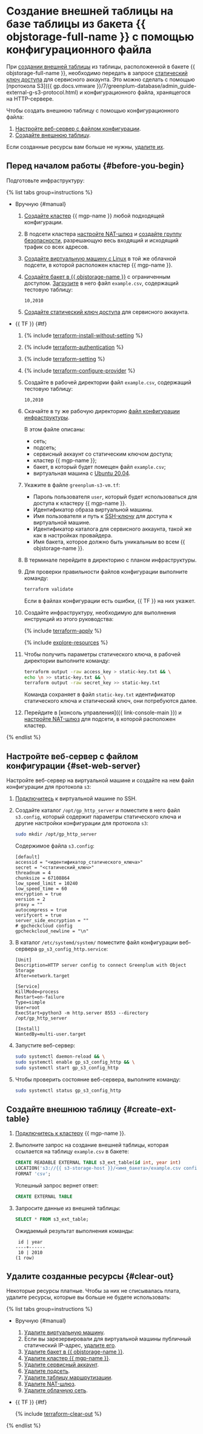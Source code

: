 # Создание внешней таблицы на базе таблицы из бакета {{ objstorage-full-name }} с помощью конфигурационного файла

При [создании внешней таблицы](../../../managed-greenplum/operations/pxf/create-table.md) из таблицы, расположенной в бакете {{ objstorage-full-name }}, необходимо передать в запросе [статический ключ доступа](../../../iam/concepts/authorization/access-key.md) для сервисного аккаунта. Это можно сделать с помощью [протокола S3]({{ gp.docs.vmware }}/7/greenplum-database/admin_guide-external-g-s3-protocol.html) и конфигурационного файла, хранящегося на HTTP-сервере.

Чтобы создать внешнюю таблицу с помощью конфигурационного файла:

1. [Настройте веб-сервер с файлом конфигурации](#set-web-server).
1. [Создайте внешнюю таблицу](#create-ext-table).

Если созданные ресурсы вам больше не нужны, [удалите их](#clear-out).

## Перед началом работы {#before-you-begin}

Подготовьте инфраструктуру:

{% list tabs group=instructions %}

- Вручную {#manual}

    1. [Создайте кластер](../../../managed-greenplum/operations/cluster-create.md) {{ mgp-name }} любой подходящей конфигурации.

    
    1. В подсети кластера [настройте NAT-шлюз](../../../vpc/operations/create-nat-gateway.md) и [создайте группу безопасности](../../../vpc/operations/security-group-create.md), разрешающую весь входящий и исходящий трафик со всех адресов.


    
    1. [Создайте виртуальную машину с Linux](../../../compute/operations/vm-create/create-linux-vm.md) в той же облачной подсети, в которой расположен кластер {{ mgp-name }}.


    1. [Создайте бакет в {{ objstorage-name }}](../../../storage/operations/buckets/create.md) с ограниченным доступом. [Загрузите](../../../storage/operations/objects/upload.md) в него файл `example.csv`, содержащий тестовую таблицу:

        ```csv
        10,2010
        ```

    
    1. [Создайте статический ключ доступа](../../../iam/operations/sa/create-access-key.md) для сервисного аккаунта.


- {{ TF }} {#tf}

    1. {% include [terraform-install-without-setting](../../../_includes/mdb/terraform/install-without-setting.md) %}
    1. {% include [terraform-authentication](../../../_includes/mdb/terraform/authentication.md) %}
    1. {% include [terraform-setting](../../../_includes/mdb/terraform/setting.md) %}
    1. {% include [terraform-configure-provider](../../../_includes/mdb/terraform/configure-provider.md) %}

    1. Создайте в рабочей директории файл `example.csv`, содержащий тестовую таблицу:

        ```csv
        10,2010
        ```

    1. Скачайте в ту же рабочую директорию [файл конфигурации инфраструктуры](https://github.com/yandex-cloud-examples/yc-greenplum-config-server-for-s3/blob/main/greenplum-s3-vm.tf).

        В этом файле описаны:

        * сеть;
        * подсеть;
        * сервисный аккаунт со статическим ключом доступа;
        * кластер {{ mgp-name }};
        * бакет, в который будет помещен файл `example.csv`;
        * виртуальная машина с [Ubuntu 20.04](/marketplace/products/yc/ubuntu-20-04-lts).

    1. Укажите в файле `greenplum-s3-vm.tf`:

        * Пароль пользователя `user`, который будет использоваться для доступа к кластеру {{ mgp-name }}.
        * Идентификатор образа виртуальной машины.
        * Имя пользователя и путь к [SSH-ключу](../../../glossary/ssh-keygen.md) для доступа к виртуальной машине.
        * Идентификатор каталога для сервисного аккаунта, такой же как в настройках провайдера.
        * Имя бакета, которое должно быть уникальным во всем {{ objstorage-name }}.

    1. В терминале перейдите в директорию с планом инфраструктуры.

    1. Для проверки правильности файлов конфигурации выполните команду:

       ```bash
       terraform validate
       ```

       Если в файлах конфигурации есть ошибки, {{ TF }} на них укажет.

    1. Создайте инфраструктуру, необходимую для выполнения инструкций из этого руководства:

       {% include [terraform-apply](../../../_includes/mdb/terraform/apply.md) %}

       {% include [explore-resources](../../../_includes/mdb/terraform/explore-resources.md) %}

    1. Чтобы получить параметры статического ключа, в рабочей директории выполните команду:

        ```bash
        terraform output -raw access_key > static-key.txt && \
        echo \n >> static-key.txt && \
        terraform output -raw secret_key >> static-key.txt
        ```

        Команда сохраняет в файл `static-key.txt` идентификатор статического ключа и статический ключ, они потребуются далее.

    
    1. Перейдите в [консоль управления]({{ link-console-main }}) и [настройте NAT-шлюз](../../../vpc/operations/create-nat-gateway.md) для подсети, в которой расположен кластер.


{% endlist %}

## Настройте веб-сервер с файлом конфигурации {#set-web-server}

Настройте веб-сервер на виртуальной машине и создайте на нем файл конфигурации для протокола `s3`:


1. [Подключитесь](../../../compute/operations/vm-connect/ssh.md) к виртуальной машине по SSH.


1. Создайте каталог `/opt/gp_http_server` и поместите в него файл `s3.config`, который содержит параметры статического ключа и другие настройки конфигурации для протокола `s3`:

    ```bash
    sudo mkdir /opt/gp_http_server
    ```

    Содержимое файла `s3.config`:

    ```config
    [default]
    accessid = "<идентификатор_статического_ключа>"
    secret = "<статический_ключ>"
    threadnum = 4
    chunksize = 67108864
    low_speed_limit = 10240
    low_speed_time = 60
    encryption = true
    version = 2
    proxy = ""
    autocompress = true
    verifycert = true
    server_side_encryption = ""
    # gpcheckcloud config
    gpcheckcloud_newline = "\n"
    ```

1. В каталог `/etc/systemd/system/` поместите файл конфигурации веб-сервера `gp_s3_config_http.service`:

    ```config
    [Unit]
    Description=HTTP server config to connect Greenplum with Object Storage
    After=network.target

    [Service]
    KillMode=process
    Restart=on-failure
    Type=simple
    User=root
    ExecStart=python3 -m http.server 8553 --directory /opt/gp_http_server

    [Install]
    WantedBy=multi-user.target
    ```

1. Запустите веб-сервер:

    ```bash
    sudo systemctl daemon-reload && \
    sudo systemctl enable gp_s3_config_http && \
    sudo systemctl start gp_s3_config_http
    ```

1. Чтобы проверить состояние веб-сервера, выполните команду:

    ```bash
    sudo systemctl status gp_s3_config_http
    ```

## Создайте внешнюю таблицу {#create-ext-table}

1. [Подключитесь к кластеру](../../../managed-greenplum/operations/connect.md) {{ mgp-name }}.
1. Выполните запрос на создание внешней таблицы, которая ссылается на таблицу `example.csv` в бакете:

    ```sql
    CREATE READABLE EXTERNAL TABLE s3_ext_table(id int, year int)
    LOCATION('s3://{{ s3-storage-host }}/<имя_бакета>/example.csv config_server=http://<внутренний_IP-адрес_виртуальной_машины>:8553/s3.config region={{ region-id }}-a')
    FORMAT 'csv';
    ```

    Успешный запрос вернет ответ:

    ```sql
    CREATE EXTERNAL TABLE
    ```

1. Запросите данные из внешней таблицы:

    ```sql
    SELECT * FROM s3_ext_table;
    ```

    Ожидаемый результат выполнения команды:

    ```text
     id | year
    ----+------
     10 | 2010
    (1 row)
    ```

## Удалите созданные ресурсы {#clear-out}

Некоторые ресурсы платные. Чтобы за них не списывалась плата, удалите ресурсы, которые вы больше не будете использовать:

{% list tabs group=instructions %}

- Вручную {#manual}

    
    1. [Удалите виртуальную машину](../../../compute/operations/vm-control/vm-delete.md).
    1. Если вы зарезервировали для виртуальной машины публичный статический IP-адрес, [удалите его](../../../vpc/operations/address-delete.md).
    1. [Удалите бакет в {{ objstorage-name }}](../../../storage/operations/buckets/delete.md).
    1. [Удалите кластер {{ mgp-name }}](../../../managed-greenplum/operations/cluster-delete.md).
    1. [Удалите сервисный аккаунт](../../../iam/operations/sa/delete.md).
    1. [Удалите подсеть](../../../vpc/operations/subnet-delete.md).
    1. [Удалите таблицу маршрутизации](../../../vpc/operations/delete-route-table.md).
    1. [Удалите NAT-шлюз](../../../vpc/operations/delete-nat-gateway.md).
    1. [Удалите облачную сеть](../../../vpc/operations/network-delete.md).


- {{ TF }} {#tf}

    {% include [terraform-clear-out](../../../_includes/mdb/terraform/clear-out.md) %}

{% endlist %}
